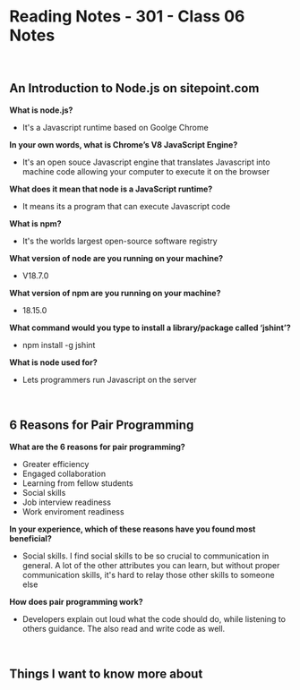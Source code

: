 # Reading Notes - 301 - Class 06 Notes

<br>

## An Introduction to Node.js on sitepoint.com

**What is node.js?**

- It's a Javascript runtime based on Goolge Chrome

**In your own words, what is Chrome’s V8 JavaScript Engine?**

- It's an open souce Javascript engine that translates Javascript into machine code allowing your computer to execute it on the browser

**What does it mean that node is a JavaScript runtime?**

- It means its a program that can execute Javascript code

**What is npm?**

- It's the worlds largest open-source software registry

**What version of node are you running on your machine?**

- V18.7.0

**What version of npm are you running on your machine?**

- 18.15.0

**What command would you type to install a library/package called ‘jshint’?**

- npm install -g jshint

**What is node used for?**

- Lets programmers run Javascript on the server

<br>

## 6 Reasons for Pair Programming

**What are the 6 reasons for pair programming?**

- Greater efficiency
- Engaged collaboration
- Learning from fellow students
- Social skills
- Job interview readiness
- Work enviroment readiness

**In your experience, which of these reasons have you found most beneficial?**

- Social skills. I find social skills to be so crucial to communication in general. A lot of the other attributes you can learn, but without proper communication skills, it's hard to relay those other skills to someone else

**How does pair programming work?**

- Developers explain out loud what the code should do, while listening to others guidance. The also read and write code as well.

<br>

## Things I want to know more about
